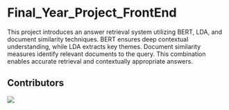 # Final_Year_Project_FrontEnd
This project introduces an answer retrieval system utilizing BERT, LDA, and document similarity techniques. BERT ensures deep contextual understanding, while LDA extracts key themes. Document similarity measures identify relevant documents to the query. This combination enables accurate retrieval and contextually appropriate answers. 

## Contributors
<a href="https://github.com/ATREAY/Final_Year_Project_FrontEnd/graphs/contributors">
</a>
<a href="https://github.com/prithvirajchendake777/Final_Year_Project_FrontEnd/graphs/contributors">
</a>
<a <a href="https://github.com/Aiyan-Faras/Final_Year_Project_FrontEnd/graphs/contributors">
  <img src="https://contrib.rocks/image?repo=Aiyan-Faras/Final_Year_Project_FrontEnd" />
</a>

